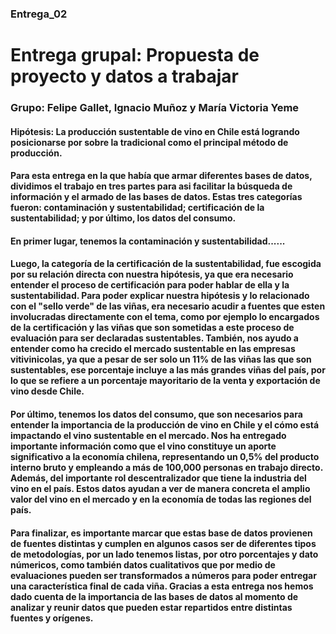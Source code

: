 ### Entrega_02
# Entrega grupal: Propuesta de proyecto y datos a trabajar

### Grupo: Felipe Gallet, Ignacio Muñoz y María Victoria Yeme

#### Hipótesis: La producción sustentable de vino en Chile está logrando posicionarse por sobre la tradicional como el principal método de producción.

#### Para esta entrega en la que había que armar diferentes bases de datos, dividimos el trabajo en tres partes para asi facilitar la búsqueda de información y el armado de las bases de datos. Estas tres categorías fueron: contaminación y sustentabilidad; certificación de la sustentabilidad; y por último, los datos del consumo. 

#### En primer lugar, tenemos la contaminación y sustentabilidad......

#### Luego, la categoría de la certificación de la sustentabilidad, fue escogida por su relación directa con nuestra hipótesis, ya que era necesario entender el proceso de certificación para poder hablar de ella y la sustentabilidad. Para poder explicar nuestra hipótesis y lo relacionado con el "sello verde" de las viñas, era necesario acudir a fuentes que esten involucradas directamente con el tema, como por ejemplo lo encargados de la certificación y las viñas que son sometidas a este proceso de evaluación para ser declaradas sustentables. También, nos ayudo a entender como ha crecido el mercado sustentable en las empresas vitivinicolas, ya que a pesar de ser solo un 11% de las viñas las que son sustentables, ese porcentaje incluye a las más grandes viñas del país, por lo que se refiere a un porcentaje mayoritario de la venta y exportación de vino desde Chile.

#### Por último, tenemos los datos del consumo, que son necesarios para entender la importancia de la producción de vino en Chile y el cómo está impactando el vino sustentable en el mercado. Nos ha entregado importante información como que el vino constituye un aporte significativo a la economía chilena, representando un 0,5% del producto interno bruto y empleando a más de 100,000 personas en trabajo directo. Además, del importante rol descentralizador que tiene la industria del vino en el país. Estos datos ayudan a ver de manera concreta el amplio valor del vino en el mercado y en la economía de todas las regiones del país. 

#### Para finalizar, es importante marcar que estas base de datos provienen de fuentes distintas y cumplen en algunos casos ser de diferentes tipos de metodologías, por un lado tenemos listas, por otro porcentajes y dato númericos, como también datos cualitativos que por medio de evaluaciones pueden ser transformados a números para poder entregar una característica final de cada viña. Gracias a esta entrega nos hemos dado cuenta de la importancia de las bases de datos al momento de analizar y reunir datos que pueden estar repartidos entre distintas fuentes y orígenes. 


